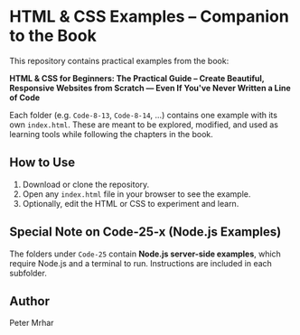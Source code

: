 # HTML & CSS Examples – Companion to the Book

This repository contains practical examples from the book:

**HTML & CSS for Beginners: The Practical Guide – Create Beautiful, Responsive Websites from Scratch — Even If You've Never Written a Line of Code**

Each folder (e.g. `Code-8-13`, `Code-8-14`, …) contains one example with its own `index.html`. These are meant to be explored, modified, and used as learning tools while following the chapters in the book.

## How to Use

1. Download or clone the repository.
2. Open any `index.html` file in your browser to see the example.
3. Optionally, edit the HTML or CSS to experiment and learn.

## Special Note on Code-25-x (Node.js Examples)

The folders under `Code-25` contain **Node.js server-side examples**, which require Node.js and a terminal to run. Instructions are included in each subfolder.

## Author

Peter Mrhar